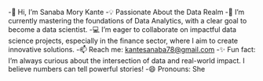 -👋 Hi, I’m Sanaba Mory Kante
-💡 Passionate About the Data Realm
-📖 I’m currently mastering the foundations of Data Analytics, with a clear goal to become a data scientist.
-💻 I’m eager to collaborate on impactful data science projects, especially in the finance sector, where I aim to create innovative solutions.
-📫 Reach me: kantesanaba78@gmail.com
-✨ Fun fact: I’m always curious about the intersection of data and real-world impact. I believe numbers can tell powerful stories!
-😄 Pronouns: She

<!---
mo2kk4ry/mo2kk4ry is a ✨ special ✨ repository because its `README.md` (this file) appears on your GitHub profile.
You can click the Preview link to take a look at your changes.
--->
